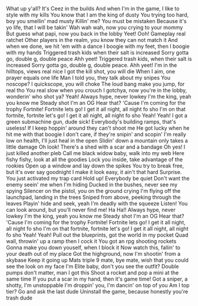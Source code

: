 What up y'all? It's Ceez in the builds
And when I'm in the game, I like to style with my kills
You know that I am the king of dusty
You trying too hard, boy you smellin' mad musty
Killin' me? You must be mistaken
Because it's yo life, that I will be takin'
Wah wah wah, now you crying to your mommy
But guess what papi, now you back in the lobby
Yeet! Ooh! Gameplay real ratchet
Other players in the realm, you know they can not match it
And when we done, we hit 'em with a dance
I boogie with my feet, then I boogie with my hands
Triggered trash kids when their salt is increased
Sorry gotta go, double g, double peace
Ahh yeet!
Triggered trash kids, when their salt is increased
Sorry gotta go, double g, double peace. Ahh yeet!
I'm in the hilltops, views real nice
I got the kill shot, you will die
When I aim, one prayer equals one life
Man I told you, they talk about my snipes
You noscope? I quickscope, you will choke
The loud bang make you jump, for real tho
You real slow when you crouch
I gotchya, now you're in the lobby, wonderin' who shot ya?
Yeah!
Always hype, never lowkey
I'm the king, yeah you know me
Steady shot I'm an OG
Hear that? 'Cause I'm coming for the trophy
Fortnite! Fortnite lets go!
I get it all night, all night fo sho
I'm on that fortnite, fortnite let's go!
I get it all night, all night fo sho
Yeah! Yeah!
I got a green submachine gun, dude sick!
Everybody's building ramps, that's useless!
If I keep hoppin' around they can't shoot me
He got lucky when he hit me with that boogie
I don't care, if they're snipin' and scopin'
I'm really low on health, I'll just heal in the open
Slidin' down a mountain only takes a little damage
Oh look! There's a shed with a scar and a bandage
Oh yes! I just killed another pleb
Call me black widow baby, walk into my web
Here fishy fishy, look at all the goodies
Lock you inside, take advantage of the rookies
Open up a window and lay down the spikes
You try to break free, but it's over say goodnight
I make it look easy, it ain't that hard
Surprise. You just activated my trap card
Hold up! Everybody be quiet
Don't want the enemy seein' me when I'm hiding
Ducked in the bushes, never see my spying
Silencer on the pistol, you on the ground crying
I'm flying off the launchpad, landing in the trees
Sniped from above, peeking through the leaves
Playin' hide and seek, yeah I'm deadly with the squeeze
Listen! You can look around, but you'll never find me!
Ha Ha!!
Always hype, never lowkey
I'm the king, yeah you know me
Steady shot I'm an OG
Hear that? 'Cause I'm coming for the trophy
Fortnite! Fortnite lets go!
I get it all night, all night fo sho
I'm on that fortnite, fortnite let's go!
I get it all night, all night fo sho
Yeah! Yeah!
Pull out the blueprints, got the world in my pocket
Quad wall, throwin' up a ramp then I cock it
You got an rpg shooting rockets
Gonna make you down youself, when I block it
Now watch this, fallin' to your death out of my place
Got the highground, now I'm shootin' from a skybase
Keep it going up
Mats triple 9 mate, bye mate, wish that you could see the look on my face
I'm Elite baby, don't you see the outfit?
Double pumps don't matter, man I got this
Shoot a rocket and pop a mini at the same time
If you put a scar in my hand, then it's game time!
Got a sniper, a shotty, I'm unstoppable
I'm droppin' you, I'm dancin' on top of you
Am I top tier? Go and ask the last dude
Uninstall the game, because honestly you're trash dude
